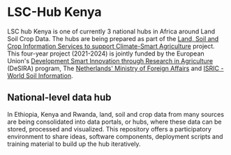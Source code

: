 # LSC-Hub Kenya

LSC hub Kenya is one of currently 3 national hubs in Africa around Land Soil Crop Data. The hubs are being prepared as part of the [Land, Soil and Crop Information Services to support Climate-Smart Agriculture](https://lsc-hubs.org) project.
This four-year project (2021-2024) is jointly funded by the European Union's [Development Smart Innovation through Research in Agriculture](https://international-partnerships.ec.europa.eu/policies/programming/programmes/desira-development-smart-innovation-through-research-agriculture_en)
(DeSIRA) program, The [Netherlands' Ministry of Foreign Affairs](https://www.government.nl/ministries/ministry-of-foreign-affairs) and [ISRIC - World Soil Information](https://isric.org).

## National-level data hub

In Ethiopia, Kenya and Rwanda, land, soil and crop data from many sources are being consolidated into data portals, or hubs, where these data can be stored, processed and visualized. 
This repository offers a participatory environment to share ideas, software components, deployment scripts and training material to build up the hub iteratively.
